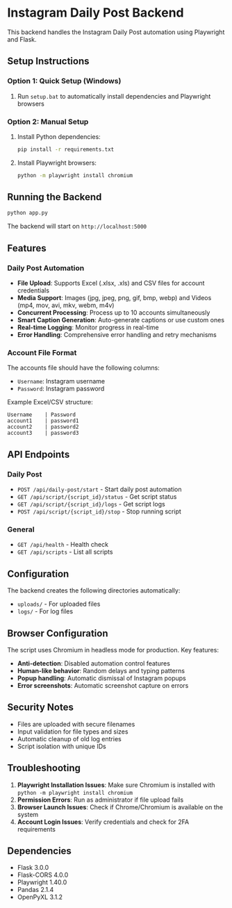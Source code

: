 # Instagram Daily Post Backend

This backend handles the Instagram Daily Post automation using Playwright and Flask.

## Setup Instructions

### Option 1: Quick Setup (Windows)
1. Run `setup.bat` to automatically install dependencies and Playwright browsers

### Option 2: Manual Setup
1. Install Python dependencies:
   ```bash
   pip install -r requirements.txt
   ```

2. Install Playwright browsers:
   ```bash
   python -m playwright install chromium
   ```

## Running the Backend

```bash
python app.py
```

The backend will start on `http://localhost:5000`

## Features

### Daily Post Automation
- **File Upload**: Supports Excel (.xlsx, .xls) and CSV files for account credentials
- **Media Support**: Images (jpg, jpeg, png, gif, bmp, webp) and Videos (mp4, mov, avi, mkv, webm, m4v)
- **Concurrent Processing**: Process up to 10 accounts simultaneously
- **Smart Caption Generation**: Auto-generate captions or use custom ones
- **Real-time Logging**: Monitor progress in real-time
- **Error Handling**: Comprehensive error handling and retry mechanisms

### Account File Format
The accounts file should have the following columns:
- `Username`: Instagram username
- `Password`: Instagram password

Example Excel/CSV structure:
```
Username    | Password
account1    | password1
account2    | password2
account3    | password3
```

## API Endpoints

### Daily Post
- `POST /api/daily-post/start` - Start daily post automation
- `GET /api/script/{script_id}/status` - Get script status
- `GET /api/script/{script_id}/logs` - Get script logs
- `POST /api/script/{script_id}/stop` - Stop running script

### General
- `GET /api/health` - Health check
- `GET /api/scripts` - List all scripts

## Configuration

The backend creates the following directories automatically:
- `uploads/` - For uploaded files
- `logs/` - For log files

## Browser Configuration

The script uses Chromium in headless mode for production. Key features:
- **Anti-detection**: Disabled automation control features
- **Human-like behavior**: Random delays and typing patterns
- **Popup handling**: Automatic dismissal of Instagram popups
- **Error screenshots**: Automatic screenshot capture on errors

## Security Notes

- Files are uploaded with secure filenames
- Input validation for file types and sizes
- Automatic cleanup of old log entries
- Script isolation with unique IDs

## Troubleshooting

1. **Playwright Installation Issues**: Make sure Chromium is installed with `python -m playwright install chromium`
2. **Permission Errors**: Run as administrator if file upload fails
3. **Browser Launch Issues**: Check if Chrome/Chromium is available on the system
4. **Account Login Issues**: Verify credentials and check for 2FA requirements

## Dependencies

- Flask 3.0.0
- Flask-CORS 4.0.0
- Playwright 1.40.0
- Pandas 2.1.4
- OpenPyXL 3.1.2
